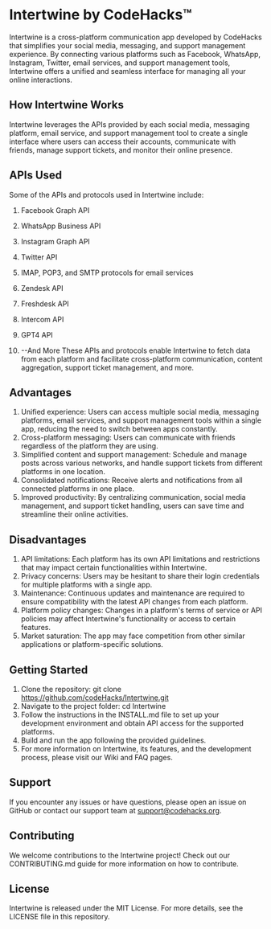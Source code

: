 # Intertwine by CodeHacks™
Intertwine is a cross-platform communication app developed by CodeHacks that simplifies your social media, messaging, and support management experience. By connecting various platforms such as Facebook, WhatsApp, Instagram, Twitter, email services, and support management tools, Intertwine offers a unified and seamless interface for managing all your online interactions.

## How Intertwine Works
Intertwine leverages the APIs provided by each social media, messaging platform, email service, and support management tool to create a single interface where users can access their accounts, communicate with friends, manage support tickets, and monitor their online presence.

## APIs Used
Some of the APIs and protocols used in Intertwine include:

1. Facebook Graph API
2. WhatsApp Business API
3. Instagram Graph API
4. Twitter API
5. IMAP, POP3, and SMTP protocols for email services
6. Zendesk API
7. Freshdesk API
8. Intercom API
9. GPT4 API

10. --And More
These APIs and protocols enable Intertwine to fetch data from each platform and facilitate cross-platform communication, content aggregation, support ticket management, and more.

## Advantages
1. Unified experience: Users can access multiple social media, messaging platforms, email services, and support management tools within a single app, reducing the need to switch between apps constantly.
2. Cross-platform messaging: Users can communicate with friends regardless of the platform they are using.
3. Simplified content and support management: Schedule and manage posts across various networks, and handle support tickets from different platforms in one location.
4. Consolidated notifications: Receive alerts and notifications from all connected platforms in one place.
5. Improved productivity: By centralizing communication, social media management, and support ticket handling, users can save time and streamline their online activities.
## Disadvantages
1. API limitations: Each platform has its own API limitations and restrictions that may impact certain functionalities within Intertwine.
2. Privacy concerns: Users may be hesitant to share their login credentials for multiple platforms with a single app.
3. Maintenance: Continuous updates and maintenance are required to ensure compatibility with the latest API changes from each platform.
4. Platform policy changes: Changes in a platform's terms of service or API policies may affect Intertwine's functionality or access to certain features.
5. Market saturation: The app may face competition from other similar applications or platform-specific solutions.
## Getting Started
1. Clone the repository: git clone https://github.com/codeHacks/Intertwine.git
2. Navigate to the project folder: cd Intertwine
3. Follow the instructions in the INSTALL.md file to set up your development environment and obtain API access for the supported platforms.
4. Build and run the app following the provided guidelines.
5. For more information on Intertwine, its features, and the development process, please visit our Wiki and FAQ pages.

## Support
If you encounter any issues or have questions, please open an issue on GitHub or contact our support team at support@codehacks.org.

## Contributing
We welcome contributions to the Intertwine project! Check out our CONTRIBUTING.md guide for more information on how to contribute.

## License
Intertwine is released under the MIT License. For more details, see the LICENSE file in this repository.
